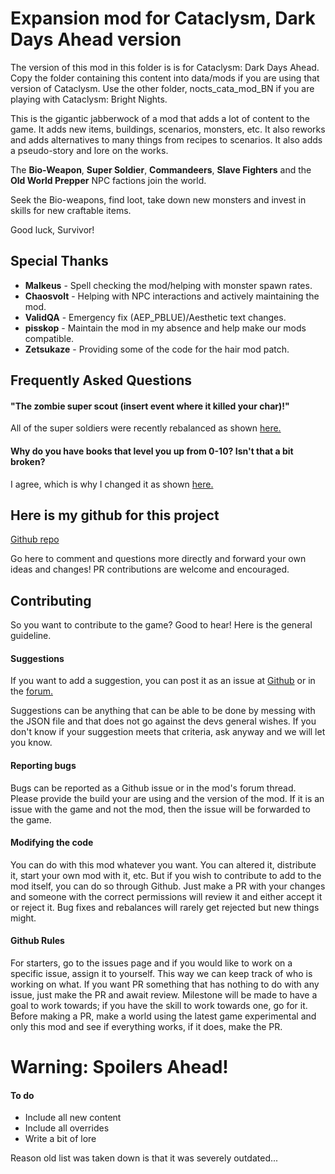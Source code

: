 # Expansion mod for Cataclysm, Dark Days Ahead version

The version of this mod in this folder is is for Cataclysm: Dark Days Ahead. Copy the folder containing this content
into data/mods if you are using that version of Cataclysm. Use the other folder, nocts_cata_mod_BN if you are playing
with Cataclysm: Bright Nights.

This is the gigantic jabberwock of a mod that adds a lot of content to the game. It adds new items, buildings,
scenarios, monsters, etc. It also reworks and adds alternatives to many things from recipes to scenarios. It also adds a
pseudo-story and lore on the works.

The **Bio-Weapon**, **Super Soldier**, **Commandeers**, **Slave Fighters** and the **Old World Prepper** NPC factions
join the world.

Seek the Bio-weapons, find loot, take down new monsters and invest in skills for new craftable items.

Good luck, Survivor!

## Special Thanks

* **Malkeus** - Spell checking the mod/helping with monster spawn rates.
* **Chaosvolt** - Helping with NPC interactions and actively maintaining the mod.
* **ValidQA** - Emergency fix (AEP_PBLUE)/Aesthetic text changes.
* **pisskop** - Maintain the mod in my absence and help make our mods compatible.
* **Zetsukaze** - Providing some of the code for the hair mod patch.

## Frequently Asked Questions

#### "The zombie super scout (insert event where it killed your char)!"

All of the super soldiers were recently rebalanced as
shown [here.](https://github.com/Noctifer-de-Mortem/nocts_cata_mod/pull/57)

#### Why do you have books that level you up from 0-10? Isn't that a bit broken?

I agree, which is why I changed it as shown [here.](https://github.com/Noctifer-de-Mortem/nocts_cata_mod/pull/51)

## Here is my github for this project

[Github repo](https://github.com/Noctifer-de-Mortem/nocts_cata_mod)

Go here to comment and questions more directly and forward your own ideas and changes!
PR contributions are welcome and encouraged.

## Contributing

So you want to contribute to the game? Good to hear! Here is the general guideline.

#### Suggestions

If you want to add a suggestion, you can post it as an issue
at [Github](https://github.com/Noctifer-de-Mortem/nocts_cata_mod/issues) or in
the [forum.](https://discourse.cataclysmdda.org/t/cataclysm-mod/10523)

Suggestions can be anything that can be able to be done by messing with the JSON file and that does not go against the
devs general wishes. If you don't know if your suggestion meets that criteria, ask anyway and we will let you know.

#### Reporting bugs

Bugs can be reported as a Github issue or in the mod's forum thread. Please provide the build your are using and the
version of the mod. If it is an issue with the game and not the mod, then the issue will be forwarded to the game.

#### Modifying the code

You can do with this mod whatever you want. You can altered it, distribute it, start your own mod with it, etc. But if
you wish to contribute to add to the mod itself, you can do so through Github. Just make a PR with your changes and
someone with the correct permissions will review it and either accept it or reject it. Bug fixes and rebalances will
rarely get rejected but new things might.

#### Github Rules

For starters, go to the issues page and if you would like to work on a specific issue, assign it to yourself. This way
we can keep track of who is working on what. If you want PR something that has nothing to do with any issue, just make
the PR and await review. Milestone will be made to have a goal to work towards; if you have the skill to work towards
one, go for it. Before making a PR, make a world using the latest game experimental and only this mod and see if
everything works, if it does, make the PR.

# Warning: Spoilers Ahead!

#### To do

* Include all new content
* Include all overrides
* Write a bit of lore

Reason old list was taken down is that it was severely outdated...